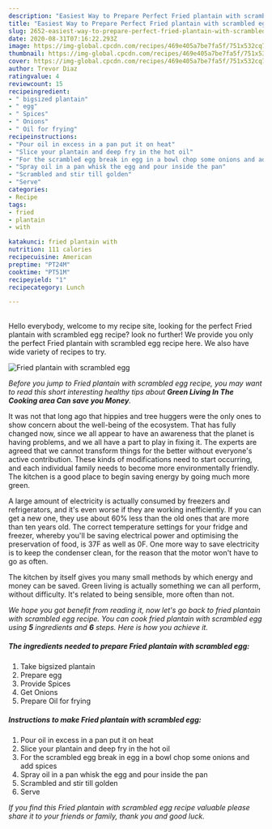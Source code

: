 ```yaml
---
description: "Easiest Way to Prepare Perfect Fried plantain with scrambled egg"
title: "Easiest Way to Prepare Perfect Fried plantain with scrambled egg"
slug: 2652-easiest-way-to-prepare-perfect-fried-plantain-with-scrambled-egg
date: 2020-08-31T07:16:22.293Z
image: https://img-global.cpcdn.com/recipes/469e405a7be7fa5f/751x532cq70/fried-plantain-with-scrambled-egg-recipe-main-photo.jpg
thumbnail: https://img-global.cpcdn.com/recipes/469e405a7be7fa5f/751x532cq70/fried-plantain-with-scrambled-egg-recipe-main-photo.jpg
cover: https://img-global.cpcdn.com/recipes/469e405a7be7fa5f/751x532cq70/fried-plantain-with-scrambled-egg-recipe-main-photo.jpg
author: Trevor Diaz
ratingvalue: 4
reviewcount: 15
recipeingredient:
- " bigsized plantain"
- " egg"
- " Spices"
- " Onions"
- " Oil for frying"
recipeinstructions:
- "Pour oil in excess in a pan put it on heat"
- "Slice your plantain and deep fry in the hot oil"
- "For the scrambled egg break in egg in a bowl chop some onions and add spices"
- "Spray oil in a pan whisk the egg and pour inside the pan"
- "Scrambled and stir till golden"
- "Serve"
categories:
- Recipe
tags:
- fried
- plantain
- with

katakunci: fried plantain with 
nutrition: 111 calories
recipecuisine: American
preptime: "PT24M"
cooktime: "PT51M"
recipeyield: "1"
recipecategory: Lunch

---
```

<br>
Hello everybody, welcome to my recipe site, looking for the perfect Fried plantain with scrambled egg recipe? look no further! We provide you only the perfect Fried plantain with scrambled egg recipe here. We also have wide variety of recipes to try.
<br>


![Fried plantain with scrambled egg](https://img-global.cpcdn.com/recipes/469e405a7be7fa5f/751x532cq70/fried-plantain-with-scrambled-egg-recipe-main-photo.jpg)

<i>Before you jump to Fried plantain with scrambled egg recipe, you may want to read this short interesting healthy tips about 
<strong>Green Living In The Cooking area Can save you Money</strong>.</i>
</br>

It was not that long ago that hippies and tree huggers were the only ones to show concern about the well-being of the ecosystem. That has fully changed now, since we all appear to have an awareness that the planet is having problems, and we all have a part to play in fixing it. The experts are agreed that we cannot transform things for the better without everyone's active contribution. These kinds of modifications need to start occurring, and each individual family needs to become more environmentally friendly. The kitchen is a good place to begin saving energy by going much more green.

A large amount of electricity is actually consumed by freezers and refrigerators, and it's even worse if they are working inefficiently. If you can get a new one, they use about 60% less than the old ones that are more than ten years old. The correct temperature settings for your fridge and freezer, whereby you'll be saving electrical power and optimising the preservation of food, is 37F as well as 0F. One more way to save electricity is to keep the condenser clean, for the reason that the motor won't have to go as often.

The kitchen by itself gives you many small methods by which energy and money can be saved. Green living is actually something we can all perform, without difficulty. It's related to being sensible, more often than not.


<i>We hope you got benefit from reading it, now let's go back to fried plantain with scrambled egg recipe. You can cook fried plantain with scrambled egg using <strong>5</strong> ingredients and <strong>6</strong> steps. Here is how you achieve it.
</i>

##### The ingredients needed to prepare Fried plantain with scrambled egg:

1. Take  bigsized plantain
1. Prepare  egg
1. Provide  Spices
1. Get  Onions
1. Prepare  Oil for frying


##### Instructions to make Fried plantain with scrambled egg:

1. Pour oil in excess in a pan put it on heat
1. Slice your plantain and deep fry in the hot oil
1. For the scrambled egg break in egg in a bowl chop some onions and add spices
1. Spray oil in a pan whisk the egg and pour inside the pan
1. Scrambled and stir till golden
1. Serve


<i>If you find this Fried plantain with scrambled egg recipe valuable please share it to your friends or family, thank you and good luck.</i>
